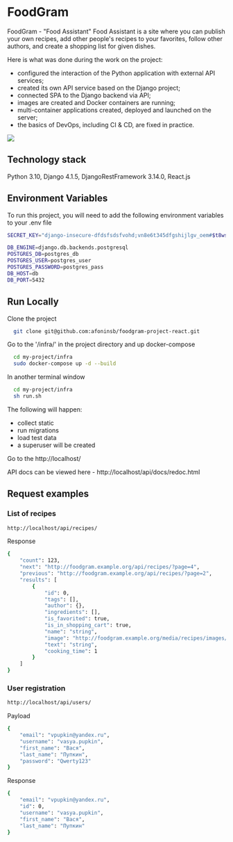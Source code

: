 # FoodGram

FoodGram - "Food Assistant"
Food Assistant is a site where you can publish your own recipes, add other people's recipes to your favorites, follow other authors, and create a shopping list for given dishes.

Here is what was done during the work on the project:
 - configured the interaction of the Python application with external API services;
 - created its own API service based on the Django project;
 - connected SPA to the Django backend via API;
 - images are created and Docker containers are running;
 - multi-container applications created, deployed and launched on the server;
 - the basics of DevOps, including CI & CD, are fixed in practice.

![](https://github.com/afoninsb/foodgram-project-react/actions/workflows/yamdb_workflow.yml/badge.svg)

## Technology stack

Python 3.10, Django 4.1.5, DjangoRestFramework 3.14.0, React.js

## Environment Variables

To run this project, you will need to add the following environment variables to your .env file

```bash
SECRET_KEY="django-insecure-dfdsfsdsfvohd;vn8e6t345dfgshijlgv_oem#$t8wsds&sz"

DB_ENGINE=django.db.backends.postgresql
POSTGRES_DB=postgres_db
POSTGRES_USER=postgres_user
POSTGRES_PASSWORD=postgres_pass
DB_HOST=db
DB_PORT=5432
```

## Run Locally

Clone the project

```bash
  git clone git@github.com:afoninsb/foodgram-project-react.git
```

Go to the '/infra/' in the project directory and up docker-compose

```bash
  cd my-project/infra
  sudo docker-compose up -d --build
```

In another terminal window
```bash
  cd my-project/infra
  sh run.sh
```
The following will happen:
  - collect static
  - run migrations
  - load test data
  - a superuser will be created

Go to the http://localhost/

API docs can be viewed here - http://localhost/api/docs/redoc.html


## Request examples
### List of recipes
```bash
http://localhost/api/recipes/
```
Response
```bash
{
    "count": 123,
    "next": "http://foodgram.example.org/api/recipes/?page=4",
    "previous": "http://foodgram.example.org/api/recipes/?page=2",
    "results": [
        {
            "id": 0,
            "tags": [],
            "author": {},
            "ingredients": [],
            "is_favorited": true,
            "is_in_shopping_cart": true,
            "name": "string",
            "image": "http://foodgram.example.org/media/recipes/images/image.jpeg",
            "text": "string",
            "cooking_time": 1
        }
    ]
}
```
### User registration
```bash
http://localhost/api/users/
```
Payload
```bash
{
    "email": "vpupkin@yandex.ru",
    "username": "vasya.pupkin",
    "first_name": "Вася",
    "last_name": "Пупкин",
    "password": "Qwerty123"
}
```
Response
```bash
{
    "email": "vpupkin@yandex.ru",
    "id": 0,
    "username": "vasya.pupkin",
    "first_name": "Вася",
    "last_name": "Пупкин"
}
```
